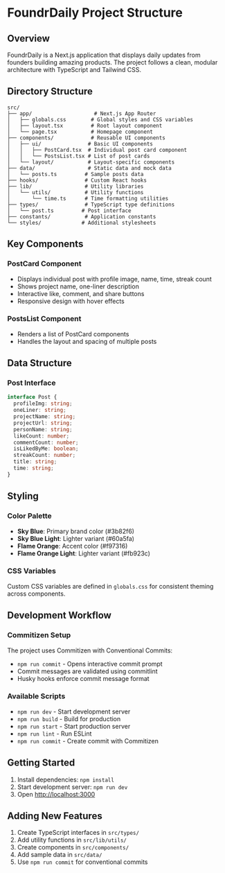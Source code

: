 # FoundrDaily Project Structure

## Overview
FoundrDaily is a Next.js application that displays daily updates from founders building amazing products. The project follows a clean, modular architecture with TypeScript and Tailwind CSS.

## Directory Structure

```
src/
├── app/                    # Next.js App Router
│   ├── globals.css        # Global styles and CSS variables
│   ├── layout.tsx         # Root layout component
│   └── page.tsx           # Homepage component
├── components/            # Reusable UI components
│   ├── ui/               # Basic UI components
│   │   ├── PostCard.tsx  # Individual post card component
│   │   └── PostsList.tsx # List of post cards
│   └── layout/           # Layout-specific components
├── data/                 # Static data and mock data
│   └── posts.ts         # Sample posts data
├── hooks/               # Custom React hooks
├── lib/                 # Utility libraries
│   └── utils/           # Utility functions
│       └── time.ts      # Time formatting utilities
├── types/               # TypeScript type definitions
│   └── post.ts         # Post interface
├── constants/           # Application constants
└── styles/             # Additional stylesheets
```

## Key Components

### PostCard Component
- Displays individual post with profile image, name, time, streak count
- Shows project name, one-liner description
- Interactive like, comment, and share buttons
- Responsive design with hover effects

### PostsList Component
- Renders a list of PostCard components
- Handles the layout and spacing of multiple posts

## Data Structure

### Post Interface
```typescript
interface Post {
  profileImg: string;
  oneLiner: string;
  projectName: string;
  projectUrl: string;
  personName: string;
  likeCount: number;
  commentCount: number;
  isLikedByMe: boolean;
  streakCount: number;
  title: string;
  time: string;
}
```

## Styling

### Color Palette
- **Sky Blue**: Primary brand color (#3b82f6)
- **Sky Blue Light**: Lighter variant (#60a5fa)
- **Flame Orange**: Accent color (#f97316)
- **Flame Orange Light**: Lighter variant (#fb923c)

### CSS Variables
Custom CSS variables are defined in `globals.css` for consistent theming across components.

## Development Workflow

### Commitizen Setup
The project uses Commitizen with Conventional Commits:
- `npm run commit` - Opens interactive commit prompt
- Commit messages are validated using commitlint
- Husky hooks enforce commit message format

### Available Scripts
- `npm run dev` - Start development server
- `npm run build` - Build for production
- `npm run start` - Start production server
- `npm run lint` - Run ESLint
- `npm run commit` - Create commit with Commitizen

## Getting Started

1. Install dependencies: `npm install`
2. Start development server: `npm run dev`
3. Open [http://localhost:3000](http://localhost:3000)

## Adding New Features

1. Create TypeScript interfaces in `src/types/`
2. Add utility functions in `src/lib/utils/`
3. Create components in `src/components/`
4. Add sample data in `src/data/`
5. Use `npm run commit` for conventional commits 